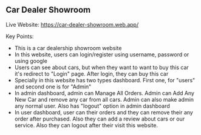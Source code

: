 <h2>Car Dealer Showroom</h2>

Live Website: https://car-dealer-showroom.web.app/

Key Points:
- This is a car dealership showroom website
- In this website, users can login/register using username, password or using google
- Users can see about cars, but when they want to want to buy this car it's redirect to "Login" page. After login, they can buy this car
- Specially in this website has two types dashboard. First one, for "users" and second one is for "Admin"
- In admin dashboard, admin can Manage All Orders. Admin can Add Any New Car and remove any car from all cars. Admin can also make admin any normal user. Also has "logout" option in admin dashboard
- In user dashboard, user can their orders and they can remove their any order after purchased. Also they can add a review about cars or our service. Also they can logout after their visit this website.